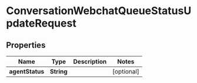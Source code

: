 
# ConversationWebchatQueueStatusUpdateRequest

## Properties
Name | Type | Description | Notes
------------ | ------------- | ------------- | -------------
**agentStatus** | **String** |  |  [optional]



